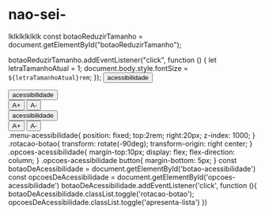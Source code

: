 # nao-sei-
lklklklklklk
const botaoReduzirTamanho = document.getElementById("botaoReduzirTamanho");

botaoReduzirTamanho.addEventListener("click", function () {
  let letraTamanhoAtual = 1;
  document.body.style.fontSize = `${letraTamanhoAtual}rem`;
});
<button id="botao-acessibilidade" class="btn btn-primary fw-bold">acessibilidade</button>
 <div id="acessibilidade">
  <button id="botao-acessibilidade" class="btn btn-primary fw-bold">acessibilidade</button>
  <div id="opcoes-acessibilidade">
    <button id="aumentar-fonte" class="btn btn-primary fw-bold">A+</button>
    <button id="diminuir-fonte" class="btn btn-primary fw-bold">A-</button>
  </div>
</div>
<div id="acessibilidade" class="menu-acessibilidade">
  <button id="botao-acessibilidade" class="btn btn-primary fw-bold rotacao-botao">acessibilidade</button>
  <div id="opcoes-acessibilidade" class="opcoes-acessibilidade apresenta-lista">
    <button id="aumentar-fonte" class="btn btn-primary fw-bold">A+</button>
    <button id="diminuir-fonte" class="btn btn-primary fw-bold">A-</button>
  </div>
</div>
.menu-acessibilidade{
    position: fixed;
    top:2rem;
    right:20px;
    z-index: 1000;
}
   .rotacao-botao{ 
      transform: rotate(-90deg);
      transform-origin: right center;
}
.opcoes-acessibilidade{
    margin-top:10px;
    display: flex;
    flex-direction: column;
}
.opcoes-acessibilidade button{
    margin-bottom: 5px;
}
const botaoDeAcessibilidade = document.getElementById('botao-acessibilidade')
const opcoesDeAcessibilidade = document.getElementById('opcoes-acessibilidade')
botaoDeAcessibilidade.addEventListener('click', function (){
 botaoDeAcessibilidade.classList.toggle('rotacao-botao');
 opcoesDeAcessibilidade.classList.toggle('apresenta-lista')
})
